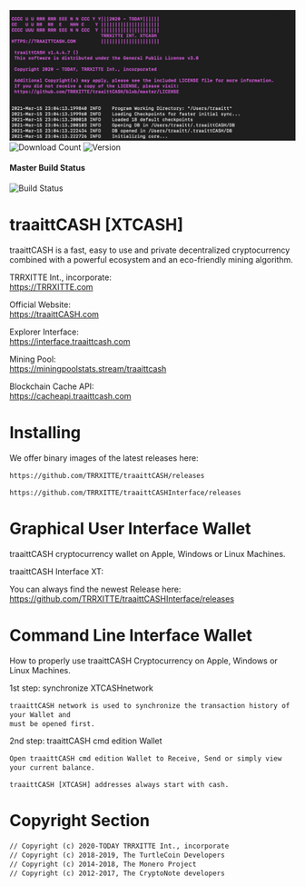 ![image](https://github.com/TRRXITTE/traaittCASH/blob/master/docs/XTCASH.png)
![Download Count](https://img.shields.io/github/downloads/trrxitte/traaittcash/total.svg)
![Version](https://img.shields.io/github/v/release/trrxitte/traaittcash)
#### Master Build Status
![Build Status](https://github.com/turtlecoin/turtlecoin/workflows/Build/badge.svg?branch=master) 

# traaittCASH [XTCASH]

traaittCASH is a fast, easy to use and private decentralized cryptocurrency combined with a powerful ecosystem and an eco-friendly mining algorithm.

TRRXITTE Int., incorporate:  
https://TRRXITTE.com

Official Website:  
https://traaittCASH.com

Explorer Interface:  
https://interface.traaittcash.com

Mining Pool:  
https://miningpoolstats.stream/traaittcash


Blockchain Cache API:  
https://cacheapi.traaittcash.com


# Installing

We offer binary images of the latest releases here: 
```
https://github.com/TRRXITTE/traaittCASH/releases
```
```
https://github.com/TRRXITTE/traaittCASHInterface/releases
```

# Graphical User Interface Wallet
traaittCASH cryptocurrency wallet on Apple, Windows or Linux Machines.

traaittCASH Interface XT:

You can always find the newest Release here: https://github.com/TRRXITTE/traaittCASHInterface/releases


# Command Line Interface Wallet
How to properly use traaittCASH Cryptocurrency on Apple, Windows or Linux Machines.

1st step: synchronize XTCASHnetwork
```
traaittCASH network is used to synchronize the transaction history of your Wallet and
must be opened first.
```
2nd step: traaittCASH cmd edition Wallet
```
Open traaittCASH cmd edition Wallet to Receive, Send or simply view your current balance.
````
```
traaittCASH [XTCASH] addresses always start with cash.
```



# Copyright Section
```
// Copyright (c) 2020-TODAY TRRXITTE Int., incorporate
// Copyright (c) 2018-2019, The TurtleCoin Developers
// Copyright (c) 2014-2018, The Monero Project
// Copyright (c) 2012-2017, The CryptoNote developers
